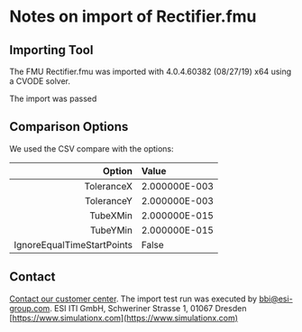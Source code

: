 # Notes on import of Rectifier.fmu

## Importing Tool

The FMU Rectifier.fmu was imported with 4.0.4.60382 (08/27/19) x64 using a CVODE solver.

The import was passed

## Comparison Options

We used the CSV compare with the options:

|Option|Value|
|-----:|:----|
|ToleranceX|2.000000E-003|
|ToleranceY|2.000000E-003|
|TubeXMin|2.000000E-015|
|TubeYMin|2.000000E-015|
|IgnoreEqualTimeStartPoints|False|

## Contact

[Contact our customer center](https://www.simulationx.com/customer-center.html). The import test run was executed by bbi@esi-group.com.
ESI ITI GmbH, Schweriner Strasse 1, 01067 Dresden
[https://www.simulationx.com](https://www.simulationx.com)

